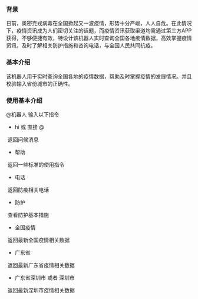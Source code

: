 ### 背景

日前，奥密克戎病毒在全国掀起又一波疫情，形势十分严峻，人人自危。在此情况下，疫情资讯成为人们密切关注的话题，而疫情资讯获取渠道均需通过第三方APP获得，不够便捷有效，特设计该机器人实时查询全国各地疫情数据，高效掌握疫情资讯，及时了解相关防护措施和咨询电话，与全国人民共同抗疫。

### 基本介绍

该机器人用于实时查询全国各地的疫情数据，帮助及时掌握疫情的发展情况。并且校验输入省份城市的正确性。

### 使用基本介绍

@机器人 输入以下指令

- hi 或 直接 @

​	返回问候消息

- 帮助

​	返回一些标准的使用指令

- 电话

​	返回防疫相关电话

- 防护

​	查看防护基本措施

- 全国疫情

​	返回最新全国疫情相关数据

- 广东省

​	返回最新广东省疫情相关数据

- 广东省深圳市 或者 深圳市

​	返回最新深圳市疫情相关数据



